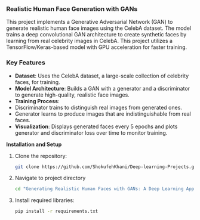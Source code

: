 ### **Realistic Human Face Generation with GANs**

This project implements a Generative Adversarial Network (GAN) to generate realistic human face images using the CelebA dataset. The model trains a deep convolutional GAN architecture to create synthetic faces by learning from real celebrity images in CelebA. This project utilizes a TensorFlow/Keras-based model with GPU acceleration for faster training.

### **Key Features**
- **Dataset**: Uses the CelebA dataset, a large-scale collection of celebrity faces, for training.
- **Model Architecture**: Builds a GAN with a generator and a discriminator to generate high-quality, realistic face images.
- **Training Process**:
- Discriminator trains to distinguish real images from generated ones.
- Generator learns to produce images that are indistinguishable from real faces.
- **Visualization**: Displays generated faces every 5 epochs and plots generator and discriminator loss over time to monitor training.

**Installation and Setup**
1. Clone the repository:
    ```bash
    git clone https://github.com/ShokufehKhani/Deep-learning-Projects.git

2. Navigate to project directory
    ```bash
    cd "Generating Realistic Human Faces with GANs: A Deep Learning Approach"

2. Install required libraries:
    ```bash
    pip install -r requirements.txt
